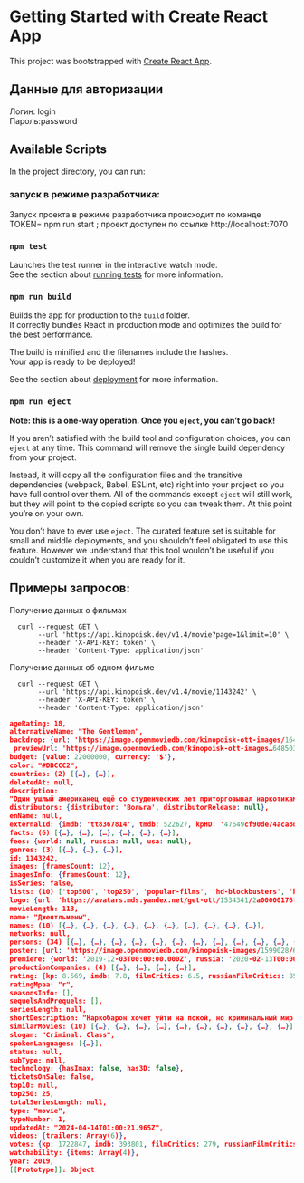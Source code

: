 # Getting Started with Create React App

This project was bootstrapped with [Create React App](https://github.com/facebook/create-react-app).
## Данные для авторизации 

Логин: login \
Пароль:password


## Available Scripts

In the project directory, you can run:
### запуск в режиме разработчика:
Запуск проекта в режиме разработчика происходит по команде TOKEN=<your api token> npm run start ;
проект доступен по ссылке http://localhost:7070

### `npm test`

Launches the test runner in the interactive watch mode.\
See the section about [running tests](https://facebook.github.io/create-react-app/docs/running-tests) for more information.

### `npm run build`

Builds the app for production to the `build` folder.\
It correctly bundles React in production mode and optimizes the build for the best performance.

The build is minified and the filenames include the hashes.\
Your app is ready to be deployed!

See the section about [deployment](https://facebook.github.io/create-react-app/docs/deployment) for more information.

### `npm run eject`

**Note: this is a one-way operation. Once you `eject`, you can’t go back!**

If you aren’t satisfied with the build tool and configuration choices, you can `eject` at any time. This command will remove the single build dependency from your project.

Instead, it will copy all the configuration files and the transitive dependencies (webpack, Babel, ESLint, etc) right into your project so you have full control over them. All of the commands except `eject` will still work, but they will point to the copied scripts so you can tweak them. At this point you’re on your own.

You don’t have to ever use `eject`. The curated feature set is suitable for small and middle deployments, and you shouldn’t feel obligated to use this feature. However we understand that this tool wouldn’t be useful if you couldn’t customize it when you are ready for it.

## Примеры запросов:

Получение данных о фильмах
```
  curl --request GET \
       --url 'https://api.kinopoisk.dev/v1.4/movie?page=1&limit=10' \
       --header 'X-API-KEY: token' \
       --header 'Content-Type: application/json'

```

Получение данных об одном фильме 
```
  curl --request GET \
       --url 'https://api.kinopoisk.dev/v1.4/movie/1143242' \
       --header 'X-API-KEY: token' \
       --header 'Content-Type: application/json'

```

```json
ageRating: 18,
alternativeName: "The Gentlemen",
backdrop: {url: 'https://image.openmoviedb.com/kinopoisk-ott-images/1648503/2a000001711b57abb795e9276957168f83e9/orig',
 previewUrl: 'https://image.openmoviedb.com/kinopoisk-ott-images…648503/2a000001711b57abb795e9276957168f83e9/x1000'},
budget: {value: 22000000, currency: '$'},
color: "#DBCCC2",
countries: (2) [{…}, {…}],
deletedAt: null,
description: 
"Один ушлый американец ещё со студенческих лет приторговывал наркотиками, а теперь придумал схему нелегального обогащения с использованием поместий обедневшей английской аристократии и очень неплохо на этом разбогател. Другой пронырливый журналист приходит к Рэю, правой руке американца, и предлагает тому купить киносценарий, в котором подробно описаны преступления его босса при участии других представителей лондонского криминального мира — партнёра-еврея, китайской диаспоры, чернокожих спортсменов и даже русского олигарха.",
distributors: {distributor: 'Вольга', distributorRelease: null},
enName: null,
externalId: {imdb: 'tt8367814', tmdb: 522627, kpHD: '47649cf90de74aca8da7eb5b17fc8a8a'},
facts: (6) [{…}, {…}, {…}, {…}, {…}, {…}],
fees: {world: null, russia: null, usa: null},
genres: (3) [{…}, {…}, {…}],
id: 1143242,
images: {framesCount: 12},
imagesInfo: {framesCount: 12},
isSeries: false,
lists: (10) ['top500', 'top250', 'popular-films', 'hd-blockbusters', 'hd-revise', 'ozvucheno_kubik_v_kube', 'box-russia-dollar', 'hearing_impairment', 'top20of2023', 'hd'],
logo: {url: 'https://avatars.mds.yandex.net/get-ott/1534341/2a00000176f18064fd95abb74cbcc02873b8/orig'},
movieLength: 113,
name: "Джентльмены",
names: (10) [{…}, {…}, {…}, {…}, {…}, {…}, {…}, {…}, {…}, {…}],
networks: null,
persons: (34) [{…}, {…}, {…}, {…}, {…}, {…}, {…}, {…}, {…}, {…}, {…}, {…}, {…}, {…}, {…}, {…}, {…}, {…}, {…}, {…}, {…}, {…}, {…}, {…}, {…}, {…}, {…}, {…}, {…}, {…}, {…}, {…}, {…}, {…}],
poster: {url: 'https://image.openmoviedb.com/kinopoisk-images/1599028/637271d5-61b4-4e46-ac83-6d07494c7645/orig', previewUrl: 'https://image.openmoviedb.com/kinopoisk-images/1599028/637271d5-61b4-4e46-ac83-6d07494c7645/x1000'},
premiere: {world: '2019-12-03T00:00:00.000Z', russia: '2020-02-13T00:00:00.000Z', digital: '2020-03-31T00:00:00.000Z'},
productionCompanies: (4) [{…}, {…}, {…}, {…}],
rating: {kp: 8.569, imdb: 7.8, filmCritics: 6.5, russianFilmCritics: 85.7143, await: null},
ratingMpaa: "r",
seasonsInfo: [],
sequelsAndPrequels: [],
seriesLength: null,
shortDescription: "Наркобарон хочет уйти на покой, но криминальный мир не отпускает. Успешное возвращение Гая Ричи к корням",
similarMovies: (10) [{…}, {…}, {…}, {…}, {…}, {…}, {…}, {…}, {…}, {…}],
slogan: "Criminal. Class",
spokenLanguages: [{…}],
status: null,
subType: null,
technology: {hasImax: false, has3D: false},
ticketsOnSale: false,
top10: null,
top250: 25,
totalSeriesLength: null,
type: "movie",
typeNumber: 1,
updatedAt: "2024-04-14T01:00:21.965Z",
videos: {trailers: Array(6)},
votes: {kp: 1722847, imdb: 393801, filmCritics: 279, russianFilmCritics: 21, await: 13638},
watchability: {items: Array(4)},
year: 2019,
[[Prototype]]: Object
```
